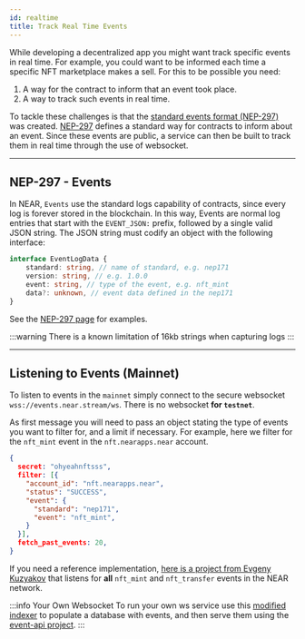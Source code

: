 ```yaml
---
id: realtime
title: Track Real Time Events
---
```


While developing a decentralized app you might want track specific events in real time. For example, you could want
to be informed each time a specific NFT marketplace makes a sell. For this to be possible you need:

1. A way for the contract to inform that an event took place.
2. A way to track such events in real time.

To tackle these challenges is that the [standard events format (NEP-297)](https://nomicon.io/Standards/EventsFormat) was created.
[NEP-297](https://nomicon.io/Standards/EventsFormat) defines a standard way for contracts to inform about an event. Since these
events are public, a service can then be built to track them in real time through the use of websocket.

---

## NEP-297 - Events
In NEAR, `Events` use the standard logs capability of contracts, since every log is forever stored in the blockchain. In this way,
Events are normal log entries that start with the `EVENT_JSON:` prefix, followed by a single valid JSON string. The JSON string
must codify an object with the following interface:

```ts
interface EventLogData {
    standard: string, // name of standard, e.g. nep171
    version: string, // e.g. 1.0.0
    event: string, // type of the event, e.g. nft_mint
    data?: unknown, // event data defined in the nep171
}
```

See the [NEP-297 page](https://nomicon.io/Standards/EventsFormat) for examples.

:::warning
There is a known limitation of 16kb strings when capturing logs
:::

---

## Listening to Events (Mainnet)
To listen to events in the `mainnet` simply connect to the secure websocket `wss://events.near.stream/ws`. There is no websocket **for `testnet`**.

As first message you will need to pass an object stating the type of events you want to filter for, and a limit if necessary. For example, here we filter for the `nft_mint` event in the `nft.nearapps.near` account.

```json
{
  secret: "ohyeahnftsss",
  filter: [{
    "account_id": "nft.nearapps.near",
    "status": "SUCCESS",
    "event": {
      "standard": "nep171",
      "event": "nft_mint",
    }
  }],
  fetch_past_events: 20,
}
```

If you need a reference implementation, [here is a project from Evgeny Kuzyakov](https://github.com/evgenykuzyakov/nft-mints) that listens for **all** `nft_mint` and `nft_transfer` events in the NEAR network.

:::info Your Own Websocket
To run your own ws service use this [modified indexer](https://github.com/evgenykuzyakov/indexer-tutorials/tree/master/example-indexer) to populate a database with events, and then serve them using the [event-api project](https://github.com/evgenykuzyakov/event-api).
:::
